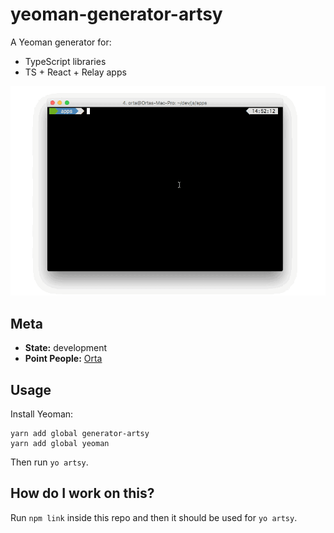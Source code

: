 # yeoman-generator-artsy

A Yeoman generator for:

* TypeScript libraries
* TS + React + Relay apps

<img src="screenshots/yeoman.gif">

## Meta

* __State:__ development
* __Point People:__ [Orta](https://github.com/orta)

## Usage

Install Yeoman:

```
yarn add global generator-artsy
yarn add global yeoman
```

Then run `yo artsy`.

## How do I work on this?

Run `npm link` inside this repo and then it should be used for `yo artsy`.
